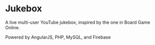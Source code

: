 Jukebox
=======

A live multi-user YouTube jukebox, inspired by the one in Board Game Online.

Powered by AngularJS, PHP, MySQL, and Firebase